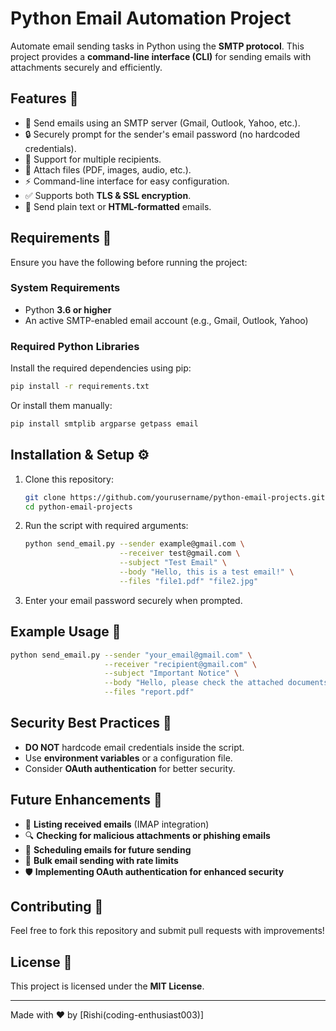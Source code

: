 # Python Email Automation Project

Automate email sending tasks in Python using the **SMTP protocol**. This project provides a **command-line interface (CLI)** for sending emails with attachments securely and efficiently.

## Features 🚀
- 📩 Send emails using an SMTP server (Gmail, Outlook, Yahoo, etc.).
- 🔒 Securely prompt for the sender's email password (no hardcoded credentials).
- 📜 Support for multiple recipients.
- 📎 Attach files (PDF, images, audio, etc.).
- ⚡ Command-line interface for easy configuration.
- ✅ Supports both **TLS & SSL encryption**.
- 📝 Send plain text or **HTML-formatted** emails.

## Requirements 📌
Ensure you have the following before running the project:

### **System Requirements**
- Python **3.6 or higher**
- An active SMTP-enabled email account (e.g., Gmail, Outlook, Yahoo)

### **Required Python Libraries**
Install the required dependencies using pip:
```bash
pip install -r requirements.txt
```
Or install them manually:
```bash
pip install smtplib argparse getpass email
```

## Installation & Setup ⚙️
1. Clone this repository:
   ```bash
   git clone https://github.com/yourusername/python-email-projects.git
   cd python-email-projects
   ```

2. Run the script with required arguments:
   ```bash
   python send_email.py --sender example@gmail.com \
                        --receiver test@gmail.com \
                        --subject "Test Email" \
                        --body "Hello, this is a test email!" \
                        --files "file1.pdf" "file2.jpg"
   ```

3. Enter your email password securely when prompted.

## Example Usage 📝
```bash
python send_email.py --sender "your_email@gmail.com" \
                     --receiver "recipient@gmail.com" \
                     --subject "Important Notice" \
                     --body "Hello, please check the attached documents." \
                     --files "report.pdf"
```

## Security Best Practices 🔐
- **DO NOT** hardcode email credentials inside the script.
- Use **environment variables** or a configuration file.
- Consider **OAuth authentication** for better security.

## Future Enhancements 🚀
- 📂 **Listing received emails** (IMAP integration)
- 🔍 **Checking for malicious attachments or phishing emails**
- 📅 **Scheduling emails for future sending**
- 📢 **Bulk email sending with rate limits**
- 🛡️ **Implementing OAuth authentication for enhanced security**

## Contributing 🤝
Feel free to fork this repository and submit pull requests with improvements!

## License 📜
This project is licensed under the **MIT License**.

---
Made with ❤️ by [Rishi(coding-enthusiast003)]

